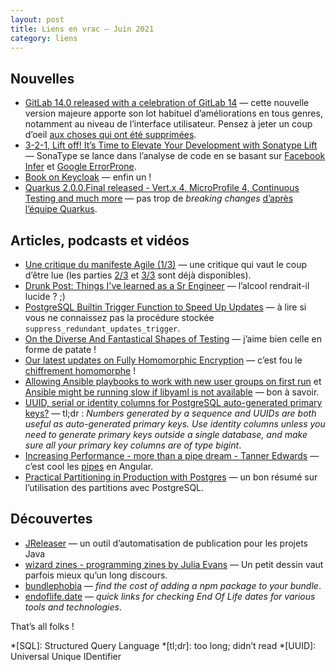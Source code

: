 ```yaml
---
layout: post
title: Liens en vrac — Juin 2021
category: liens
---
```


## Nouvelles

- [GitLab 14.0 released with a celebration of GitLab 14](https://about.gitlab.com/releases/2021/06/22/gitlab-14-0-released/)
  — cette nouvelle version majeure apporte son lot habituel d’améliorations en tous genres, notamment au niveau de l’interface utilisateur. Pensez à jeter un
    coup d’oeil [aux choses qui ont été supprimées](https://about.gitlab.com/releases/2021/06/22/gitlab-14-0-released/#release-removals).
- [3-2-1, Lift off! It’s Time to Elevate Your Development with Sonatype Lift](https://blog.sonatype.com/elevate-your-development-with-sonatype-lift)
  — SonaType se lance dans l’analyse de code en se basant sur [Facebook Infer](https://fbinfer.com/) et [Google ErrorProne](https://errorprone.info/).
- [Book on Keycloak](https://www.keycloak.org/2021/06/book.adoc.html)
  — enfin un !
- [Quarkus 2.0.0.Final released - Vert.x 4, MicroProfile 4, Continuous Testing and much more](https://quarkus.io/blog/quarkus-2-0-0-final-released/)
  — pas trop de _breaking changes_ [d’après l’équipe Quarkus](https://groups.google.com/g/quarkus-dev/c/oTBc0iHLxrw).

## Articles, podcasts et vidéos

- [Une critique du manifeste Agile (1/3)](https://itexpert.fr/blog/critique-manifeste-agile/)
  — une critique qui vaut le coup d’être lue (les parties [2/3](https://itexpert.fr/blog/critique-manifeste-agile-2/) et
    [3/3](https://itexpert.fr/blog/critique-manifeste-agile-3/) sont déjà disponibles).
- [Drunk Post: Things I've learned as a Sr Engineer](https://np.reddit.com/r/ExperiencedDevs/comments/nmodyl/drunk_post_things_ive_learned_as_a_sr_engineer/)
  — l’alcool rendrait-il lucide ? ;)
- [PostgreSQL Builtin Trigger Function to Speed Up Updates](https://fluca1978.github.io/2021/06/03/PostgreSQLUpdateTrigger.html)
  — à lire si vous ne connaissez pas la procédure stockée `suppress_redundant_updates_trigger`.
- [On the Diverse And Fantastical Shapes of Testing](https://martinfowler.com/articles/2021-test-shapes.html)
  — j’aime bien celle en forme de patate !
- [Our latest updates on Fully Homomorphic Encryption](https://developers.googleblog.com/2021/06/our-latest-updates-on-fully-homomorphic-encryption.html)
  — c’est fou le [chiffrement homomorphe](https://fr.wikipedia.org/wiki/Chiffrement_homomorphe) !
- [Allowing Ansible playbooks to work with new user groups on first run](https://www.jeffgeerling.com/blog/2021/allowing-ansible-playbooks-work-new-user-groups-on-first-run)
  et [Ansible might be running slow if libyaml is not available](https://www.jeffgeerling.com/blog/2021/ansible-might-be-running-slow-if-libyaml-not-available)
  — bon à savoir.
- [UUID, serial or identity columns for PostgreSQL auto-generated primary keys?](https://www.cybertec-postgresql.com/en/uuid-serial-or-identity-columns-for-postgresql-auto-generated-primary-keys/)
  — tl;dr : _Numbers generated by a sequence and UUIDs are both useful as auto-generated primary keys. Use identity columns unless you need to generate primary
  keys outside a single database, and make sure all your primary key columns are of type bigint_.
- [Increasing Performance - more than a pipe dream - Tanner Edwards](https://www.youtube.com/watch?v=I6ZvpdRM1eQ&t=222s)
  — c’est cool les [pipes](https://angular.io/guide/pipes) en Angular.
- [Practical Partitioning in Production with Postgres](https://vyruss.org/blog/practical-partitioning-in-production-with-postgres-postgres-vision-2021.html)
  — un bon résumé sur l’utilisation des partitions avec PostgreSQL.

## Découvertes

- [JReleaser](https://www.programmez.com/actualites/jreleaser-un-outil-dautomatisation-de-publication-pour-les-projets-java-32337)
  — un outil d’automatisation de publication pour les projets Java
- [wizard zines - programming zines by Julia Evans](https://wizardzines.com/)
  — Un petit dessin vaut parfois mieux qu’un long discours.
- [bundlephobia](https://bundlephobia.com/)
  — _find the cost of adding a npm package to your bundle_.
- [endoflife.date](https://endoflife.date/)
  — _quick links for checking End Of Life dates for various tools and technologies_.


That’s all folks !

*[SQL]: Structured Query Language
*[tl;dr]: too long; didn’t read
*[UUID]: Universal Unique IDentifier
